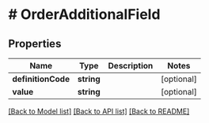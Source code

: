 # # OrderAdditionalField

## Properties

Name | Type | Description | Notes
------------ | ------------- | ------------- | -------------
**definitionCode** | **string** |  | [optional]
**value** | **string** |  | [optional]

[[Back to Model list]](../../README.md#models) [[Back to API list]](../../README.md#endpoints) [[Back to README]](../../README.md)
